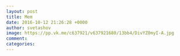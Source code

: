 ```yaml
--- 
layout: post 
title: Mem 
date: 2016-10-12 21:26:28 +0000 
author: svetashov 
image: https://pp.vk.me/c637921/v637921680/13bb4/DivYZ0myI-A.jpg
comment: 
categories: 
---
```

